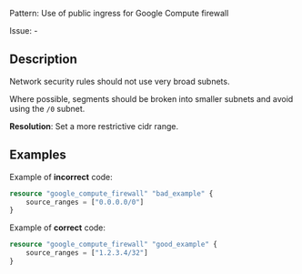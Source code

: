 Pattern: Use of public ingress for Google Compute firewall

Issue: -

## Description

Network security rules should not use very broad subnets.

Where possible, segments should be broken into smaller subnets and avoid using the `/0` subnet.

**Resolution**: Set a more restrictive cidr range.

## Examples

Example of **incorrect** code:

```terraform
resource "google_compute_firewall" "bad_example" {
	source_ranges = ["0.0.0.0/0"]
}
```

Example of **correct** code:

```terraform
resource "google_compute_firewall" "good_example" {
	source_ranges = ["1.2.3.4/32"]
}
```